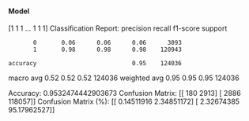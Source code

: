 #### Model
[1 1 1 ... 1 1 1]
Classification Report:
              precision    recall  f1-score   support

           0       0.06      0.06      0.06      3093
           1       0.98      0.98      0.98    120943

    accuracy                           0.95    124036
   macro avg       0.52      0.52      0.52    124036
weighted avg       0.95      0.95      0.95    124036

Accuracy: 0.9532474442903673
Confusion Matrix:
[[   180   2913]
 [  2886 118057]]
Confusion Matrix (%):
[[ 0.14511916  2.34851172]
 [ 2.32674385 95.17962527]]
